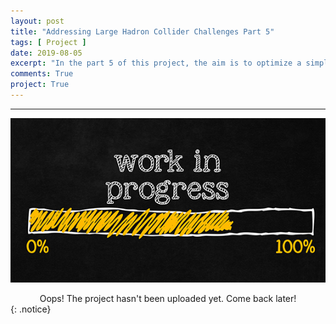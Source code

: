 ```yaml
---
layout: post
title: "Addressing Large Hadron Collider Challenges Part 5"
tags: [ Project ]
date: 2019-08-05
excerpt: "In the part 5 of this project, the aim is to optimize a simple tracking system using Bayesian optimization with Gaussian processes, which can also be used for more complex systems optimization."
comments: True
project: True
---
```


---

![png](/assets/img/wip.jpg)
<center> Oops! The project hasn't been uploaded yet. Come back later! </center>
{: .notice}

